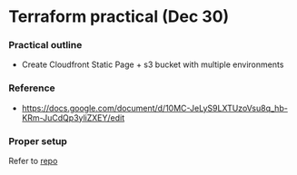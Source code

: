 # Terraform practical (Dec 30)

### Practical outline

- Create Cloudfront Static Page + s3 bucket with multiple environments

### Reference

- https://docs.google.com/document/d/10MC-JeLyS9LXTUzoVsu8q_hb-KRm-JuCdQp3yliZXEY/edit

### Proper setup

Refer to [repo](https://github.com/jaezeu/cloudfront-static-web-module/tree/main/modules/cloudfront-s3)